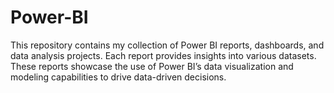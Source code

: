 # Power-BI
This repository contains my collection of Power BI reports, dashboards, and data analysis projects. Each report provides insights into various datasets. These reports showcase the use of Power BI’s data visualization and modeling capabilities to drive data-driven decisions.
